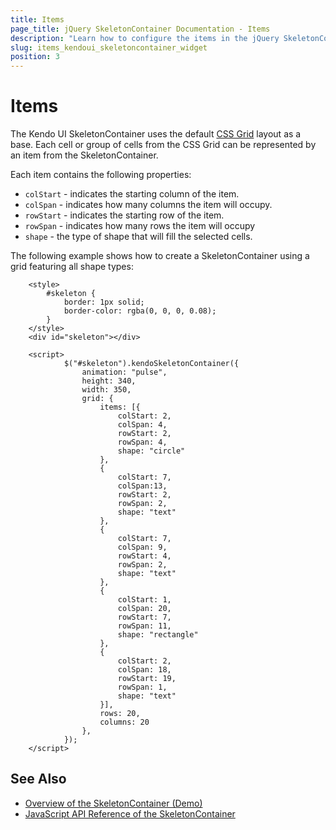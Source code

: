 ```yaml
---
title: Items
page_title: jQuery SkeletonContainer Documentation - Items
description: "Learn how to configure the items in the jQuery SkeletonContainer by Kendo UI."
slug: items_kendoui_skeletoncontainer_widget
position: 3
---
```


# Items 

The Kendo UI SkeletonContainer uses the default [CSS Grid](https://developer.mozilla.org/en-US/docs/Web/CSS/CSS_Grid_Layout) layout as a base. Each cell or group of cells from the CSS Grid can be represented by an item from the SkeletonContainer.

Each item contains the following properties:

*   `colStart` - indicates the starting column of the item.
*   `colSpan` - indicates how many columns the item will occupy.
*   `rowStart` - indicates the starting row of the item.
*   `rowSpan` - indicates how many rows the item will occupy
*   `shape` - the type of shape that will fill the selected cells.

The following example shows how to create a SkeletonContainer using a grid featuring all shape types:

```dojo
    <style>
        #skeleton {
            border: 1px solid;
            border-color: rgba(0, 0, 0, 0.08);
        }
    </style>
    <div id="skeleton"></div>

    <script>
            $("#skeleton").kendoSkeletonContainer({
                animation: "pulse",
                height: 340,
                width: 350,
                grid: {
                    items: [{
                        colStart: 2,
                        colSpan: 4,
                        rowStart: 2,
                        rowSpan: 4,
                        shape: "circle"
                    },
                    {
                        colStart: 7,
                        colSpan:13,
                        rowStart: 2,
                        rowSpan: 2,
                        shape: "text"
                    },
                    {
                        colStart: 7,
                        colSpan: 9,
                        rowStart: 4,
                        rowSpan: 2,
                        shape: "text"
                    },
                    {
                        colStart: 1,
                        colSpan: 20,
                        rowStart: 7,
                        rowSpan: 11,
                        shape: "rectangle"
                    },
                    {
                        colStart: 2,
                        colSpan: 18,
                        rowStart: 19,
                        rowSpan: 1,
                        shape: "text"
                    }],
                    rows: 20,
                    columns: 20
                },
            });
    </script>
```

## See Also

* [Overview of the SkeletonContainer (Demo)](https://demos.telerik.com/kendo-ui/skeletoncontainer/index)
* [JavaScript API Reference of the SkeletonContainer](/api/javascript/ui/skeletoncontainer)
